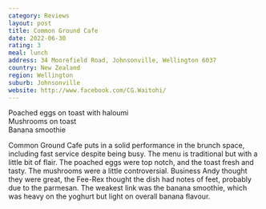 ```yaml
---
category: Reviews
layout: post
title: Common Ground Cafe
date: 2022-06-30
rating: 3
meal: lunch
address: 34 Moorefield Road, Johnsonville, Wellington 6037
country: New Zealand
region: Wellington
suburb: Johnsonville
website: http://www.facebook.com/CG.Waitohi/
---
```

Poached eggs on toast with haloumi  
Mushrooms on toast  
Banana smoothie  

Common Ground Cafe puts in a solid performance in the brunch space, including fast service despite being busy. The menu is traditional but with a little bit of flair. The poached eggs were top notch, and the toast fresh and tasty. The mushrooms were a little controversial. Business Andy thought they were great, the Fee-Rex thought the dish had notes of feet, probably due to the parmesan. The weakest link was the banana smoothie, which was heavy on the yoghurt but light on overall banana flavour. 
